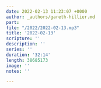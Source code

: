 ```yaml
---
date: 2022-02-13 11:23:07 +0000
author: _authors/gareth-hillier.md
part: 
file: "/2022/2022-02-13.mp3"
title: '2022-02-13'
scripture: ''
description: ''
series: ''
duration: '32:14'
length: 38685173
image: ''
notes: ''

---
```

